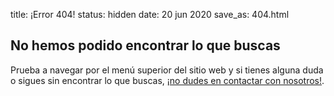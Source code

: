 title: ¡Error 404!
status: hidden
date: 20 jun 2020
save_as: 404.html

## No hemos podido encontrar lo que buscas

Prueba a navegar por el menú superior del sitio web y si tienes alguna duda o sigues sin encontrar lo que buscas, [¡no dudes en contactar con nosotros!](/contactar).

